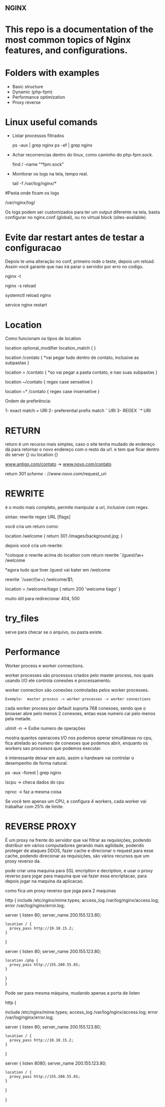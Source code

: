 ## NGINX 

# This repo is a documentation of the most common topics of Nginx features, and configurations.


# Folders with examples

- Basic structure 
- Dynamic (php-fpm)
- Performance optimization
- Proxy reverse

# Linux useful comands

- Listar processos filtrados

   ps -aux | grep nginx
   ps -ef | grep nginx


- Achar recorrencias dentro do linux, como caminho do php-fpm.sock. 

   find / -name "*fpm.sock"

- Monitorar os logs na tela, tempo real.
 
   tail -f /var/log/nginx/*


#Pasta onde ficam os logs

/var/nginx/log/

Os logs podem ser customizados para ter um output diferente na tela, basta configurar no nginx.conf (global), ou no virtual block (sites-available).


# Evite dar restart antes de testar a configuracao

Depois te uma alteração no conf, primeiro rode o teste, depois um reload. Assim você garante que nao irá parar o servidor por erro no codigo.

   nginx -t

   nginx -s reload

   systemctl reload nginx

   service nginx restart


# Location 

Como funcionam os tipos de location


location optional_modifier location_match {
}

location /contato {
	*vai pegar tudo dentro de contato, inclusive as subpastas
}

location = /contato {
	*so vai pegar a pasta contato, e nao suas subpastas
}

location ~/contato {
	regex case sensetive
}

location ~* /contato {
	regex case insensetive
}

Ordem de preferência:

1- exact match = URI
2- preferential prefix match ˆ URI
3- REGEX ˜* URI



# RETURN

return é um recurso mais simples, caso o site tenha mudado de endereço dá para retornar o novo endereço com o resto da url. e tem que ficar dentro do server {} ou location {}

www.antigo.com/contato -> www.novo.com/contato

return 301 $scheme://www.novo.com/$request_uri


# REWRITE

é o modo mais completo, permite manipular a url, inclusive com regex.

sintax: rewrite regex URL [flags]

você cria um return como: 

location /welcome {
return 301 /images/background.jpg;
} 

depois você cria um rewrite:

*coloque o rewrite acima do location com return
rewrite ˆ/guest/\w+ /welcome

*agora tudo que tiver /guest vai bater em /welcome

rewrite ˆ/user/(\w+) /welcome/$1;

location = /welcome/tiago {
	return 200 'welcome tiago'
}

muito útil para redirecionar 404, 500




# try_files

serve para checar se o arquivo, ou pasta existe.


# Performance

Worker process e worker connections.

worker processes são processos criados pelo master process, nos quais usando I/O ele controla conexões e processamento.

worker connection são conexões controladas pelos worker processes.

    Exemplo:  master process -> worker processes -> worker connections

cada worker process por default suporta 768 conexoes, sendo que o browser abre pelo menos 2 conexoes, entao esse numero cai pelo menos pela metade.

   ulimit -n   -> Exibe numero de operações 

mostra quantos operacoes I/O nos podemos operar simultâneas no cpu, fica atrelado ao numero de conexoes que podemos abrir, enquanto os workers sao processos que podemos executar.

é interessante deixar em auto, assim o hardware vai controlar o desempenho de forma natural.

   ps -aux –forest | grep nginx


   lscpu -> checa dados do cpu

   nproc -> faz a mesma coisa


Se você tem apenas um CPU, e configura 4 workers, cada worker vai trabalhar com 25% de limite.





# REVERSE PROXY

É um proxy na frente do servidor que vai filtrar as requisições, podendo distribuir em vários computadores gerando mais agilidade, podendo proteger de ataques DDOS, fazer cache e direcionar o request para esse cache, podendo direcionar as requisições, são vários recursos que um proxy reverso da.

pode criar uma maquina para SSL encription e decription, e usar o proxy reverso para jogar para maquina que vai fazer essa encriptacao, para depois jogar na maquina da aplicacao.


como fica um proxy reverso que joga para 2 maquinas

http {
  include /etc/nginx/mime.types;
  access_log /var/log/nginx/access.log;
  error /var/log/nginx/error.log;

  server {
    listen 80;
    server_name 200.155.123.80;

    location / {
      proxy_pass http://10.10.15.2;
    }  
  }  

  server {
    listen 80;
    server_name 200.155.123.80;

    location /php {
      proxy_pass http://155.200.55.65;
    }
  }  
}



Pode ser para mesma máquina, mudando apenas a porta de listen

http {

  include /etc/nginx/mime.types;
  access_log /var/log/nginx/access.log;
  error /var/log/nginx/error.log;

  server {
    listen 80;
    server_name 200.155.123.80;

    location / {
      proxy_pass http://10.10.15.2;
    }
  }

  server {
    listen 8080;
    server_name 200.155.123.80;

    location / {
      proxy_pass http://155.200.55.65;
    }
  }

}

